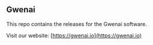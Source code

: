 ## Gwenai

This repo contains the releases for the Gwenai software.

Visit our website: [https://gwenai.io](https://gwenai.io)
